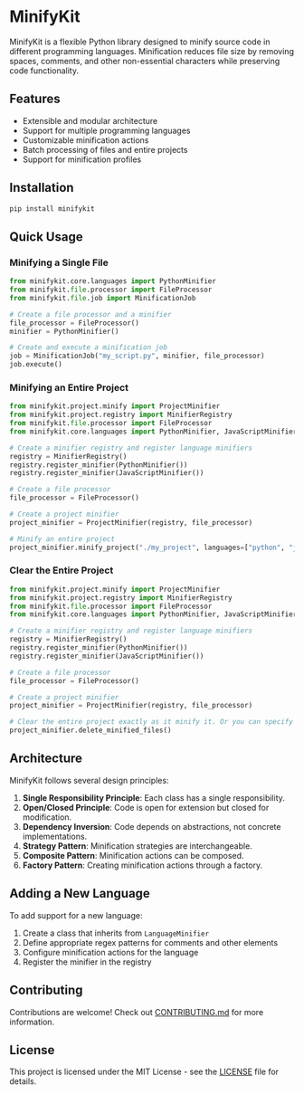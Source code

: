 # MinifyKit

MinifyKit is a flexible Python library designed to minify source code in different programming languages. Minification reduces file size by removing spaces, comments, and other non-essential characters while preserving code functionality.

## Features

- Extensible and modular architecture
- Support for multiple programming languages
- Customizable minification actions
- Batch processing of files and entire projects
- Support for minification profiles

## Installation

```bash
pip install minifykit
```

## Quick Usage

### Minifying a Single File

```python
from minifykit.core.languages import PythonMinifier
from minifykit.file.processor import FileProcessor
from minifykit.file.job import MinificationJob

# Create a file processor and a minifier
file_processor = FileProcessor()
minifier = PythonMinifier()

# Create and execute a minification job
job = MinificationJob("my_script.py", minifier, file_processor)
job.execute()
```

### Minifying an Entire Project

```python
from minifykit.project.minify import ProjectMinifier
from minifykit.project.registry import MinifierRegistry
from minifykit.file.processor import FileProcessor
from minifykit.core.languages import PythonMinifier, JavaScriptMinifier

# Create a minifier registry and register language minifiers
registry = MinifierRegistry()
registry.register_minifier(PythonMinifier())
registry.register_minifier(JavaScriptMinifier())

# Create a file processor
file_processor = FileProcessor()

# Create a project minifier
project_minifier = ProjectMinifier(registry, file_processor)

# Minify an entire project
project_minifier.minify_project("./my_project", languages=["python", "javascript"])
```

### Clear the Entire Project

```python
from minifykit.project.minify import ProjectMinifier
from minifykit.project.registry import MinifierRegistry
from minifykit.file.processor import FileProcessor
from minifykit.core.languages import PythonMinifier, JavaScriptMinifier

# Create a minifier registry and register language minifiers
registry = MinifierRegistry()
registry.register_minifier(PythonMinifier())
registry.register_minifier(JavaScriptMinifier())

# Create a file processor
file_processor = FileProcessor()

# Create a project minifier
project_minifier = ProjectMinifier(registry, file_processor)

# Clear the entire project exactly as it minify it. Or you can specify the extensions like this project_minifier.delete_minified_files(extensions=[".py", ".js"])
project_minifier.delete_minified_files()
```

## Architecture

MinifyKit follows several design principles:

1. **Single Responsibility Principle**: Each class has a single responsibility.
2. **Open/Closed Principle**: Code is open for extension but closed for modification.
3. **Dependency Inversion**: Code depends on abstractions, not concrete implementations.
4. **Strategy Pattern**: Minification strategies are interchangeable.
5. **Composite Pattern**: Minification actions can be composed.
6. **Factory Pattern**: Creating minification actions through a factory.

## Adding a New Language

To add support for a new language:

1. Create a class that inherits from `LanguageMinifier`
2. Define appropriate regex patterns for comments and other elements
3. Configure minification actions for the language
4. Register the minifier in the registry

## Contributing

Contributions are welcome! Check out [CONTRIBUTING.md](CONTRIBUTING.md) for more information.

## License

This project is licensed under the MIT License - see the [LICENSE](LICENSE) file for details.
